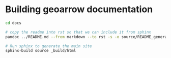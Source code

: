 
# Building geoarrow documentation

```bash
cd docs

# copy the readme into rst so that we can include it from sphinx
pandoc ../README.md --from markdown --to rst -s -o source/README_generated.rst

# Run sphinx to generate the main site
sphinx-build source _build/html
```
